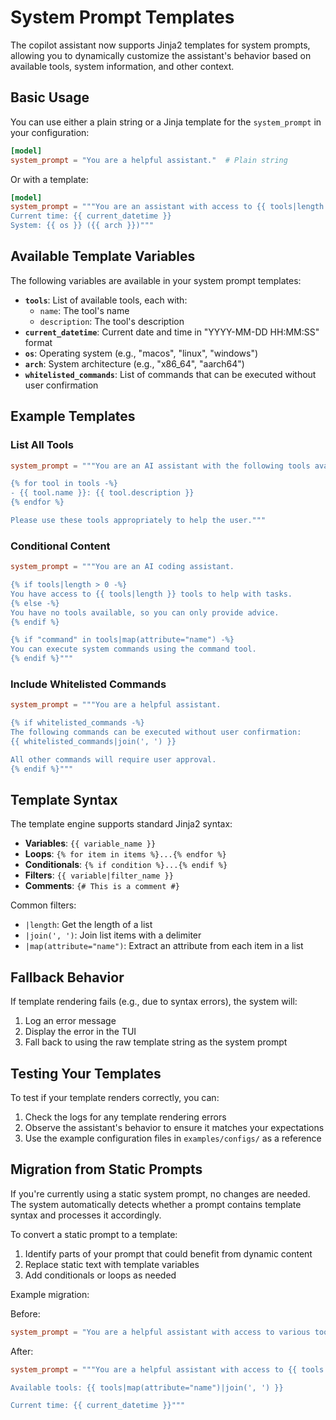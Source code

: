 # System Prompt Templates

The copilot assistant now supports Jinja2 templates for system prompts, allowing you to dynamically customize the assistant's behavior based on available tools, system information, and other context.

## Basic Usage

You can use either a plain string or a Jinja template for the `system_prompt` in your configuration:

```toml
[model]
system_prompt = "You are a helpful assistant."  # Plain string
```

Or with a template:

```toml
[model]
system_prompt = """You are an assistant with access to {{ tools|length }} tools.
Current time: {{ current_datetime }}
System: {{ os }} ({{ arch }})"""
```

## Available Template Variables

The following variables are available in your system prompt templates:

- **`tools`**: List of available tools, each with:
  - `name`: The tool's name
  - `description`: The tool's description
- **`current_datetime`**: Current date and time in "YYYY-MM-DD HH:MM:SS" format
- **`os`**: Operating system (e.g., "macos", "linux", "windows")
- **`arch`**: System architecture (e.g., "x86_64", "aarch64")
- **`whitelisted_commands`**: List of commands that can be executed without user confirmation

## Example Templates

### List All Tools

```toml
system_prompt = """You are an AI assistant with the following tools available:

{% for tool in tools -%}
- {{ tool.name }}: {{ tool.description }}
{% endfor %}

Please use these tools appropriately to help the user."""
```

### Conditional Content

```toml
system_prompt = """You are an AI coding assistant.

{% if tools|length > 0 -%}
You have access to {{ tools|length }} tools to help with tasks.
{% else -%}
You have no tools available, so you can only provide advice.
{% endif %}

{% if "command" in tools|map(attribute="name") -%}
You can execute system commands using the command tool.
{% endif %}"""
```

### Include Whitelisted Commands

```toml
system_prompt = """You are a helpful assistant.

{% if whitelisted_commands -%}
The following commands can be executed without user confirmation:
{{ whitelisted_commands|join(', ') }}

All other commands will require user approval.
{% endif %}"""
```

## Template Syntax

The template engine supports standard Jinja2 syntax:

- **Variables**: `{{ variable_name }}`
- **Loops**: `{% for item in items %}...{% endfor %}`
- **Conditionals**: `{% if condition %}...{% endif %}`
- **Filters**: `{{ variable|filter_name }}`
- **Comments**: `{# This is a comment #}`

Common filters:
- `|length`: Get the length of a list
- `|join(', ')`: Join list items with a delimiter
- `|map(attribute="name")`: Extract an attribute from each item in a list

## Fallback Behavior

If template rendering fails (e.g., due to syntax errors), the system will:
1. Log an error message
2. Display the error in the TUI
3. Fall back to using the raw template string as the system prompt

## Testing Your Templates

To test if your template renders correctly, you can:

1. Check the logs for any template rendering errors
2. Observe the assistant's behavior to ensure it matches your expectations
3. Use the example configuration files in `examples/configs/` as a reference

## Migration from Static Prompts

If you're currently using a static system prompt, no changes are needed. The system automatically detects whether a prompt contains template syntax and processes it accordingly.

To convert a static prompt to a template:

1. Identify parts of your prompt that could benefit from dynamic content
2. Replace static text with template variables
3. Add conditionals or loops as needed

Example migration:

Before:
```toml
system_prompt = "You are a helpful assistant with access to various tools."
```

After:
```toml
system_prompt = """You are a helpful assistant with access to {{ tools|length }} tools.

Available tools: {{ tools|map(attribute="name")|join(', ') }}

Current time: {{ current_datetime }}"""
```